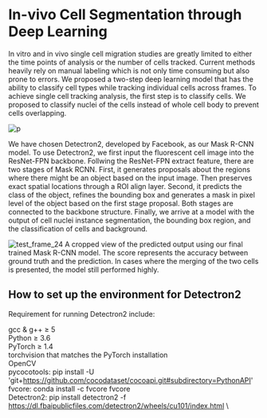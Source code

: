 # In-vivo Cell Segmentation through Deep Learning
In vitro and in vivo single cell migration studies are greatly limited to either the time points of analysis or the number of cells tracked. Current methods heavily rely on manual labeling which is not only time consuming but also prone to errors. We proposed a two-step deep learning model that has the ability to classify cell types while tracking individual cells across frames. To achieve single cell tracking analysis, the first step is to classify cells. We proposed to classify nuclei of the cells instead of whole cell body to prevent cells overlapping.

![p](https://user-images.githubusercontent.com/61369941/166639641-8c8bccfb-c372-403e-8a82-46960917b1ea.png)

We have chosen Detectron2, developed by Facebook, as our Mask R-CNN model. To use Detectron2, we first input the fluorescent cell image into the ResNet-FPN backbone. Follwing the ResNet-FPN extract feature, there are two stages of Mask RCNN. First, it generates proposals about the regions where there might be an object based on the input image. Then preserves exact spatial locations through a ROI align layer. Second, it predicts the class of the object, refines the bounding box and generates a mask in pixel level of the object based on the first stage proposal. Both stages are connected to the backbone structure. Finally, we arrive at a model with the output of cell nuclei instance segmentation, the bounding box region, and the classification of cells and background. 

![test_frame_24](https://user-images.githubusercontent.com/61369941/166639918-4c9cd5de-9cb0-4f9f-8928-fa8d4cb67aaa.png)
A cropped view of the predicted output using our final trained Mask R-CNN model. The score represents the accuracy between ground truth and the prediction. In cases where the merging of the two cells is presented, the model still performed highly.

## How to set up the environment for Detectron2

Requirement for running Detectron2 include:

gcc & g++ ≥ 5 \
Python ≥ 3.6 \
PyTorch ≥ 1.4 \
torchvision that matches the PyTorch installation \
OpenCV \
pycocotools: pip install -U 'git+https://github.com/cocodataset/cocoapi.git#subdirectory=PythonAPI' \
fvcore: conda install -c fvcore fvcore \
Detectron2: pip install detectron2 -f https://dl.fbaipublicfiles.com/detectron2/wheels/cu101/index.html \
